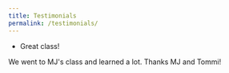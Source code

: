 ```yaml
---
title: Testimonials
permalink: /testimonials/
---
```

* Great class!

We went to MJ's class and learned a lot.  Thanks MJ and Tommi!

